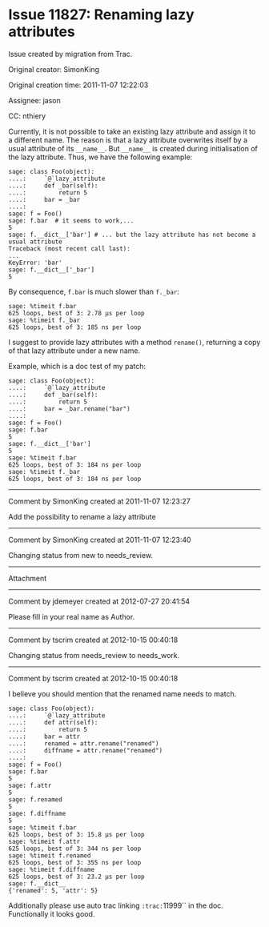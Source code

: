 # Issue 11827: Renaming lazy attributes

Issue created by migration from Trac.

Original creator: SimonKing

Original creation time: 2011-11-07 12:22:03

Assignee: jason

CC:  nthiery

Currently, it is not possible to take an existing lazy attribute and assign it to a different name. The reason is that a lazy attribute overwrites itself by a usual attribute of its `__name__`. But `__name__` is created during initialisation of the lazy attribute. Thus, we have the following example:

```
sage: class Foo(object):
....:     `@`lazy_attribute
....:     def _bar(self):
....:         return 5
....:     bar = _bar
....:     
sage: f = Foo()
sage: f.bar  # it seems to work,...
5
sage: f.__dict__['bar'] # ... but the lazy attribute has not become a usual attribute
Traceback (most recent call last):
...
KeyError: 'bar'
sage: f.__dict__['_bar']
5
```

By consequence, `f.bar` is much slower than `f._bar`:

```
sage: %timeit f.bar
625 loops, best of 3: 2.78 µs per loop
sage: %timeit f._bar
625 loops, best of 3: 185 ns per loop
```


I suggest to provide lazy attributes with a method `rename()`, returning a copy of that lazy attribute under a new name.

Example, which is a doc test of my patch:

```
sage: class Foo(object):
....:     `@`lazy_attribute
....:     def _bar(self):
....:         return 5
....:     bar = _bar.rename("bar")
....:     
sage: f = Foo()
sage: f.bar
5
sage: f.__dict__['bar']
5
sage: %timeit f.bar
625 loops, best of 3: 184 ns per loop
sage: %timeit f._bar
625 loops, best of 3: 184 ns per loop
```




---

Comment by SimonKing created at 2011-11-07 12:23:27

Add the possibility to rename a lazy attribute


---

Comment by SimonKing created at 2011-11-07 12:23:40

Changing status from new to needs_review.


---

Attachment


---

Comment by jdemeyer created at 2012-07-27 20:41:54

Please fill in your real name as Author.


---

Comment by tscrim created at 2012-10-15 00:40:18

Changing status from needs_review to needs_work.


---

Comment by tscrim created at 2012-10-15 00:40:18

I believe you should mention that the renamed name needs to match.

```
sage: class Foo(object):
....:     `@`lazy_attribute
....:     def attr(self):
....:         return 5
....:     bar = attr
....:     renamed = attr.rename("renamed")
....:     diffname = attr.rename("renamed")
....:
sage: f = Foo()
sage: f.bar
5
sage: f.attr
5
sage: f.renamed
5
sage: f.diffname
5
sage: %timeit f.bar
625 loops, best of 3: 15.8 µs per loop
sage: %timeit f.attr
625 loops, best of 3: 344 ns per loop
sage: %timeit f.renamed
625 loops, best of 3: 355 ns per loop
sage: %timeit f.diffname
625 loops, best of 3: 23.2 µs per loop
sage: f.__dict__
{'renamed': 5, 'attr': 5}
```

Additionally please use auto trac linking `:trac:`11999`` in the doc. Functionally it looks good.

